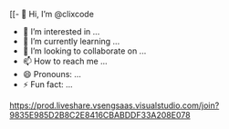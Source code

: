 [[- 👋 Hi, I’m @clixcode
- 👀 I’m interested in ...
- 🌱 I’m currently learning ...
- 💞️ I’m looking to collaborate on ...
- 📫 How to reach me ...
- 😄 Pronouns: ...
- ⚡ Fun fact: ...

<!---
clixcode/clixcode is a ✨ special ✨ repository because its `README.md` (this file) appears on your GitHub profile.
You can click the Preview link to take a look at your changes.
--->
https://prod.liveshare.vsengsaas.visualstudio.com/join?9835E985D2B8C2E8416CBABDDF33A208E078

